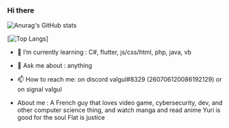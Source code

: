 ### Hi there

![Anurag's GitHub stats](https://github-readme-stats.vercel.app/api?username=valgulnecron&show_icons=true&theme=radical&count_private=true)

[![Top Langs](https://github-readme-stats.vercel.app/api/top-langs/?username=valgulnecron&theme=radical&count_private=true)]



- 🌱 I’m currently learning : C#, flutter, js/css/html, php, java, vb
- 💬 Ask me about : anything
- 📫 How to reach me: on discord valgul#8329 (260706120086192129) or on signal valgul

- About me : 
A French guy that loves video game, cybersecurity, dev, and other computer science thing, and watch manga and read anime
Yuri is good for the soul
Flat is justice
